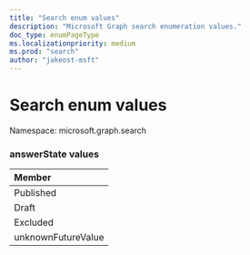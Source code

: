 ```yaml
---
title: "Search enum values"
description: "Microsoft Graph search enumeration values."
doc_type: enumPageType
ms.localizationpriority: medium
ms.prod: "search"
author: "jakeost-msft"
---
```


# Search enum values

Namespace: microsoft.graph.search

### answerState values

|Member|
|:---|
|Published|
|Draft|
|Excluded|
|unknownFutureValue|

<!--
{
  "type": "#page.annotation",
  "namespace": "microsoft.graph.search"
}
-->
